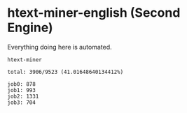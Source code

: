 # htext-miner-english (Second Engine)

Everything doing here is automated.

```
htext-miner

total: 3906/9523 (41.01648640134412%)

job0: 878
job1: 993
job2: 1331
job3: 704
```